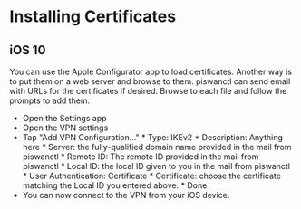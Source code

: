 # Installing Certificates

## iOS 10
You can use the Apple Configurator app to load certificates. Another way is to put them on a web server and browse to
them. piswanctl can send email  with URLs for the certificates if desired. Browse to each file and follow the prompts to add them.
* Open the Settings app
* Open the VPN settings
* Tap "Add VPN Configuration…"
      * Type: IKEv2
      * Description: Anything here
      * Server: the fully-qualified domain name provided in the mail from piswanctl
      * Remote ID: The remote ID provided in the mail from piswanctl
      * Local ID: the local ID given to you in the mail from piswanctl
      * User Authentication: Certificate
      * Certificate: choose the certificate matching the Local ID you entered above.
      * Done
* You can now connect to the VPN from your iOS device.
